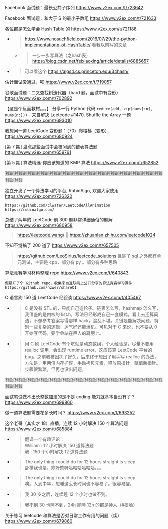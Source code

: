 
Facebook 面试题：最长公共子序列 https://www.v2ex.com/t/723642

Facebook 面试题：和大于 S 的最小子数组 https://www.v2ex.com/t/721633

各位都是怎么学会 Hash Table 的 https://www.v2ex.com/t/721188
- > https://www.nosuchfield.com/2016/07/29/the-python-implementationp-of-HashTable/ 看我以前写的文章
  * > 一步一步写算法（之hash表） https://blog.csdn.net/feixiaoxing/article/details/6885657
- > 可以看这个 https://algs4.cs.princeton.edu/34hash/

估计面试没通过，唉 https://www.v2ex.com/t/719057

谷歌面试题：二叉查找树迭代器（hard 题，面试中有变形） https://www.v2ex.com/t/702892

【这是个反面教材。。。】 分享一行 Python 代码 `reduce(add, zip(nums[:n], nums[n:]))` - 来自解决 Leetcode #1470. Shuffle the Array 一题 https://www.v2ex.com/t/693010

我想问一道 LeetCode 变形题：（70）爬楼梯（变形） https://www.v2ex.com/t/680924

[第 7 期] 盘点那些面试中会被问到的链表算法题 https://www.v2ex.com/t/659761

[第 5 期] 算法精选-你应该知道的 KMP 算法 https://www.v2ex.com/t/652852

:u5272::u5272::u5272::u5272::u5272::u5272::u5272::u5272::u5272::u5272::u5272::u5272::u5272::u5272::u5272::u5272::u5272::u5272::u5272::u5272::u5272::u5272::u5272::u5272::u5272::u5272::u5272::u5272::u5272::u5272::u5272::u5272::u5272::u5272::u5272::u5272::u5272::u5272::u5272::u5272:

独立开发了一个算法学习的平台, RobinAlgo, 欢迎大家使用 https://www.v2ex.com/t/726320
```console
https://github.com/clwater/LeetCodeAllAnimation
https://robinalgo.com/
```

总结了两年的 LeetCode 前 300 题非常详细通俗的题解 https://www.v2ex.com/t/680958
> https://leetcode.wang/ || https://zhuanlan.zhihu.com/leetcode1024

不知不觉搞了 200 道了 https://www.v2ex.com/t/657505
> https://github.com/LeoSirius/leetcode_solutions 且除了 sql 之外都有单元测试，主要是 cpp，部分有 py 。部分有多种思路

算法竞赛学习材料整理 repo https://www.v2ex.com/t/640843
```console
假期开了个 Github repo，收集来自互联网上公开分享的算法竞赛学习课件
https://github.com/hzwer/shareOI
```

C 语言刷 150 道 LeetCode 经验谈 https://www.v2ex.com/t/405467
- > C 是没有 STL 的，只能自己造轮子。链表怎么写，hashmap 怎么写，我借鉴的是内核的 list.h，写法已经形成自己一套模式，看上去还算简洁，不像参考答案写得那样 hack，混乱不堪。关键是能解决问题，特别一些复杂的逻辑，运气好还能爆机。可见对于 C 来说，也不要从 0 开始写代码，要学会站在巨人的肩膀上。
- > 用 C 刷 LeetCode 有个坑就是动态数组，个人经验是，尽量不要用 realloc 调用，会出现 runtime error，这应该算 LeetCode 平台的 bug。之前我被困扰了好久，后来终于想出了用手写 realloc 的办法，方法是，用两倍内存扩容，手动拷贝元素，释放原指针，赋值新指针。步骤很繁琐，但再也没出问题。

:u5272::u5272::u5272::u5272::u5272::u5272::u5272::u5272::u5272::u5272::u5272::u5272::u5272::u5272::u5272::u5272::u5272::u5272::u5272::u5272::u5272::u5272::u5272::u5272::u5272::u5272::u5272::u5272::u5272::u5272::u5272::u5272::u5272::u5272::u5272::u5272::u5272::u5272::u5272::u5272:

面试笔试做不出长整数加法的是不是 coding 能力就基本当没有了？ https://www.v2ex.com/t/699860

做一道算法题需要花多长时间？ https://www.v2ex.com/t/693252

这个老哥（其实才 18）直播，连续 12 小时解决 150 个算法问题 https://www.v2ex.com/t/685884
- > 翻译一个有趣评论：<br> William : 12 小时解决 150 道算法题 <br> 我 : 150 个小时解决 12 道算法题
- > The only thing i could do for 12 hours straight is sleep. <br> 卧槽我也是，欸呀欸呀哈哈哈哈哈哈。。。
- > The only thing i could do for 12 hours straight is sleep. <br> 唉。人到中年，想睡这么长时间也不容易了。很容易醒。
- > 我 30 岁之后，连续睡 12 个小时也做不到。
- > 我不到 30 也睡不到，24h 能睡 12h 的都是神人（#捂脸）

关于练习 leetcode 和算法是否对日常工作有用的问题（续） https://www.v2ex.com/t/679860
